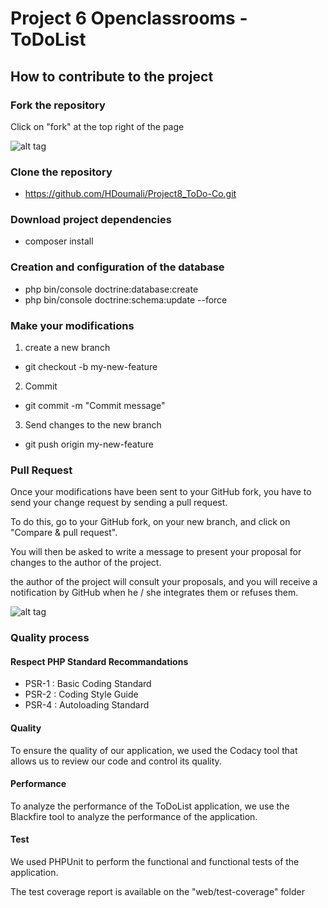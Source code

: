 # Project 6 Openclassrooms - ToDoList

## How to contribute to the project

### Fork the repository

Click on "fork" at the top right of the page

![alt tag](https://user.oc-static.com/upload/2016/09/19/14742902701046_fork_project.png)

### Clone the repository

- https://github.com/HDoumali/Project8_ToDo-Co.git

### Download project dependencies

- composer install 

### Creation and configuration of the database

- php bin/console doctrine:database:create
- php bin/console doctrine:schema:update --force

### Make your modifications

1) create a new branch

- git checkout -b my-new-feature

2) Commit 

- git commit -m "Commit message"

3) Send changes to the new branch

- git push origin my-new-feature

### Pull Request

Once your modifications have been sent to your GitHub fork, you have to send your change request by sending a pull request. 

To do this, go to your GitHub fork, on your new branch, and click on "Compare & pull request".

You will then be asked to write a message to present your proposal for changes to the author of the project.

the author of the project will consult your proposals, and you will receive a notification by GitHub when he / she integrates them or refuses them.

![alt tag](https://user.oc-static.com/upload/2016/09/19/14742929911757_PR.png)

### Quality process 

#### Respect PHP Standard Recommandations

- PSR-1 : Basic Coding Standard
- PSR-2 : Coding Style Guide 
- PSR-4 : Autoloading Standard

#### Quality

To ensure the quality of our application, we used the Codacy tool that allows us to review our code and control its quality.

#### Performance

To analyze the performance of the ToDoList application, we use the Blackfire tool to analyze the performance of the application.

#### Test

We used PHPUnit to perform the functional and functional tests of the application.

The test coverage report is available on the "web/test-coverage" folder


